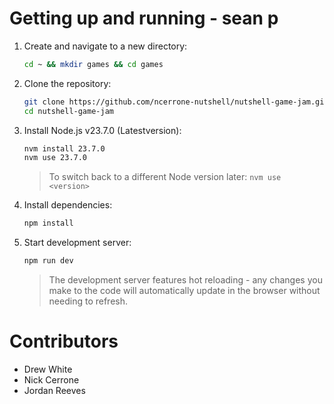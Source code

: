 # Getting up and running - sean p

1. Create and navigate to a new directory:

    ```bash
    cd ~ && mkdir games && cd games
    ```

2. Clone the repository:

    ```bash
    git clone https://github.com/ncerrone-nutshell/nutshell-game-jam.git
    cd nutshell-game-jam
    ```

3. Install Node.js v23.7.0 (Latestversion):

    ```bash
    nvm install 23.7.0
    nvm use 23.7.0
    ```

    > To switch back to a different Node version later: `nvm use <version>`

4. Install dependencies:

    ```bash
    npm install
    ```

5. Start development server:
    ```bash
    npm run dev
    ```
    > The development server features hot reloading - any changes you make to the code will automatically update in the browser without needing to refresh.

# Contributors <!--Add yourself here!-->

-   Drew White
-   Nick Cerrone
-   Jordan Reeves
